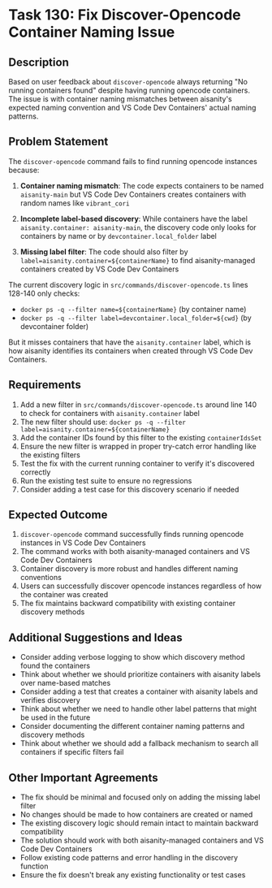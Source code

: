 # Task 130: Fix Discover-Opencode Container Naming Issue

## Description
Based on user feedback about `discover-opencode` always returning "No running containers found" despite having running opencode containers. The issue is with container naming mismatches between aisanity's expected naming convention and VS Code Dev Containers' actual naming patterns.

## Problem Statement
The `discover-opencode` command fails to find running opencode instances because:

1. **Container naming mismatch**: The code expects containers to be named `aisanity-main` but VS Code Dev Containers creates containers with random names like `vibrant_cori`

2. **Incomplete label-based discovery**: While containers have the label `aisanity.container: aisanity-main`, the discovery code only looks for containers by name or by `devcontainer.local_folder` label

3. **Missing label filter**: The code should also filter by `label=aisanity.container=${containerName}` to find aisanity-managed containers created by VS Code Dev Containers

The current discovery logic in `src/commands/discover-opencode.ts` lines 128-140 only checks:
- `docker ps -q --filter name=${containerName}` (by container name)
- `docker ps -q --filter label=devcontainer.local_folder=${cwd}` (by devcontainer folder)

But it misses containers that have the `aisanity.container` label, which is how aisanity identifies its containers when created through VS Code Dev Containers.

## Requirements
1. Add a new filter in `src/commands/discover-opencode.ts` around line 140 to check for containers with `aisanity.container` label
2. The new filter should use: `docker ps -q --filter label=aisanity.container=${containerName}`
3. Add the container IDs found by this filter to the existing `containerIdsSet`
4. Ensure the new filter is wrapped in proper try-catch error handling like the existing filters
5. Test the fix with the current running container to verify it's discovered correctly
6. Run the existing test suite to ensure no regressions
7. Consider adding a test case for this discovery scenario if needed

## Expected Outcome
1. `discover-opencode` command successfully finds running opencode instances in VS Code Dev Containers
2. The command works with both aisanity-managed containers and VS Code Dev Containers
3. Container discovery is more robust and handles different naming conventions
4. Users can successfully discover opencode instances regardless of how the container was created
5. The fix maintains backward compatibility with existing container discovery methods

## Additional Suggestions and Ideas
- Consider adding verbose logging to show which discovery method found the containers
- Think about whether we should prioritize containers with aisanity labels over name-based matches
- Consider adding a test that creates a container with aisanity labels and verifies discovery
- Think about whether we need to handle other label patterns that might be used in the future
- Consider documenting the different container naming patterns and discovery methods
- Think about whether we should add a fallback mechanism to search all containers if specific filters fail

## Other Important Agreements
- The fix should be minimal and focused only on adding the missing label filter
- No changes should be made to how containers are created or named
- The existing discovery logic should remain intact to maintain backward compatibility
- The solution should work with both aisanity-managed containers and VS Code Dev Containers
- Follow existing code patterns and error handling in the discovery function
- Ensure the fix doesn't break any existing functionality or test cases